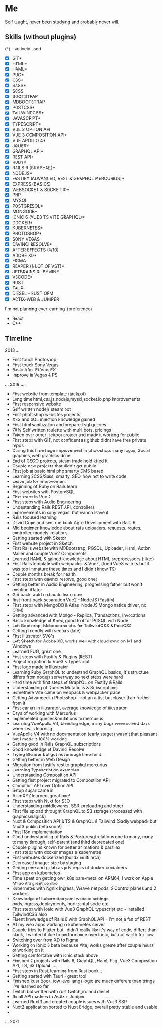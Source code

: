 # Me

Self taught, never been studying and probably never will.

## Skills (without plugins)
(*) - actively used

- [x] GIT*
- [x] HTML*
- [x] HAML*
- [x] PUG*
- [x] CSS*
- [x] SASS*
- [x] SCSS
- [x] BOOTSTRAP
- [x] MDBOOTSTRAP
- [x] POSTCSS*
- [x] TAILWINDCSS*
- [x] JAVASCRIPT*
- [x] TYPESCRIPT*
- [x] VUE 2 OPTION API
- [x] VUE 3 COMPOSITION API*
- [x] VUE APOLLO 4*
- [x] JQUERY
- [x] GRAPHQL API*
- [x] REST API*
- [x] RUBY*
- [x] RAILS 6 (GRAPHQL)*
- [x] NODEJS*
- [x] FASTIFY (ADVANCED, REST & GRAPHQL MERCURIUS)*
- [x] EXPRESS (BASICS)
- [x] WEBSOCKET & SOCKET.IO*
- [x] PHP
- [x] MYSQL
- [x] POSTGRESQL*
- [x] MONGODB*
- [x] IONIC 6 (VUE3 TS VITE GRAPHQL)*
- [x] DOCKER*
- [x] KUBERNETES*
- [x] PHOTOSHOP*
- [x] SONY VEGAS
- [x] DAVINCI RESOLVE*
- [x] AFTER EFFECTS (4/10)
- [x] ADOBE XD*
- [x] FIGMA
- [x] REAPER (& LOT OF VST)*
- [x] JETBRAINS RUBYMINE
- [x] VSCODE*
- [x] RUST
- [x] TAURI
- [x] DIESEL - RUST ORM
- [x] ACTIX-WEB & JUNIPER

I'm not planning ever learning:
(preference)
- React
- C++

## Timeline

2013 ...

- First touch Photoshop
- First touch Sony Vegas
- Basic After Effects FX
- Improve in Vegas & PS

... 2016 ...

- First website from template (jackpot)
- Long time html,css,js,nodejs,mysql,socket.io,php improvements
- First responsive website
- Self written nodejs steam bot
- First photoshop websites projects
- XSS and SQL injection knowledge gained
- First html sanitization and prepared sql queries
- 70% Self written roulette with multi bots, pricings
- Taken over other jackpot project and made it working for public
- First steps with GIT, not confident as github didnt have free private repos
- During this time huge improvement in photoshop: many logos, Social graphics, web graphics done
- End of CSGO projects, steam trade hold killed it 
- Couple new projects that didn't get public
- First job at basic html php smarty CMS based
- Learning SCSS/Sass, smarty, SEO, how not to write code
- Leave job for improvement
- Beginning of Ruby on Rails learn
- First websites with PostgreSQL
- First steps in Vue 2
- First steps with Audio Engineering 
- Undestanding Rails REST API, controllers
- Improvements in sony vegas, but wanna leave it
- Rails focused learning
- David Copeland sent me book Agile Development with Rails 6
- Mid beginner knowledge about rails uploaders, requests, routes, controller, models, relations
- Getting started with Sketch
- First website project in Sketch
- First Rails website with MDBootstrap, PGSQL, Uploader, Haml, Action Mailer and couple Vue2 Components
- Learned HAML & gained knowledge about HTML preprocessors (:like:)
- First Rails template with webpacker & Vue2, (tried Vue3 with ts but it was too immature these times and I didn't know TS)
- Couple months break for health
- First steps with davinci resolve, good one!
- Getting better in Audio Engineering, progressing futher but won't mention it later
- Got back rapid n chaotic learn now 
- first front-back separation Vue2 - NodeJS (Fastify)
- First steps with MongoDB & Atlas (NodeJS Mongo natice driver, no ORM)
- Getting advanced with Mongo - Replica, Transactions, Invocations
- Basic knowledge of Knex, good tool for PGSQL with Node
- Left Bootstrap, Mdboostrap etc. for TailwindCSS & PostCSS
- Getting friendly with vectors (late)
- First Illustrator SVG's
- Left Sketch for Adobe XD, works well with cloud sync on M1 and Windows
- Learned PUG, great one
- First steps with Fastify & Plugins (REST)
- Project migration to Vue3 & Typescript
- First logo made in Illustrator
- Learning Ruby GraphQL to undestand GraphQL basics, It's structure differs from nodejs server way so next steps were hard
- Hard time with first steps of GraphQL on Fastify & Rails
- Understanding of Queries Mutations & Subscriptions
- Somethere Vite came on webpack & webpacker place
- Getting Advanced in Photoshop - not an artist but closer than further from it
- First car art in illustrator, average knowledge of illustrator
- Days of working with Mercurius
- Implemented queries&mutations to mercurius
- Learning VueApollo V4, bleeding edge, many bugs were solved days when I was learning
- VueApollo V4 with no documentation (early stages) wasn't that pleasant but I made it 100% working
- Getting good in Rails GraphQL subscriptions 
- Good knowledge of Davinci Resolve
- Trying Blender but got not enough time for it
- Getting better in Web Design
- Migration from fastify rest to graphql mercurius
- Learning Typescript on examples
- Understanding Composition API
- Getting first project migrated to Compostiion API
- Compition API over Option API
- Setup sugar came in
- AnimXYZ learned, great one!
- First steps with Nuxt for SEO
- Understanding middlewares, SSR, preloading and other
- First file upload throught GraphQL to S3 storage (processed with graphicsmagick)
- Nuxt & Composition API & TS & GraphQL & Tailwind (Sadly webpack but Nuxt3 public beta soon!)
- First I18n implementation
- Good understanding of Rails & Postgresql relations one to many, many to many through, self-parent (and third deprecated one)
- Couple plugins known for better animations & parallax
- First steps with docker images & kubernetes
- First websites dockerized (buildx multi arch)
- Decreased images size by staging
- Getting tree and gitlab as priv repos of docker containers
- First app on kubernetes 
- Time spent on getting own k8s bare-metal on ARM64, I work on Apple M1 so it's great combo
- Kubernetes with Ngnix Ingress, Weave net pods, 2 Control planes and 2 workers
- Knowledge of kubernetes yaml website settings, pods,ingress,deployments, horirzontal scale etc
- First steps with Ionic with Vue3 GraphQL typescript etc - Installed TailwindCSS also
- Fluent knowledge of Rails 6 with GraphQL API - I'm not a fan of REST
- All my web apps working in kubernetes server
- Couple tries to Flutter but I didn't really like it's way of code, differs than stack, I wanted it due to performance over Ionic, but not worth for now.
- Switching over from XD to Figma
- Working on Ionic 6 beta because Vite, works greate after couple hours of working on it
- Getting comfortable with ionic stack above
- Finished 2 projects with Rails 6, GraphQL, Haml, Pug, Vue3 Composition API, TS, S3 Upload ....
- First steps in Rust, learning from Rust book...
- Getting started with Tauri - great tool
- Finished Rust Book, low level langs logic are much different than things I've learned so far.
- Twitch bot written with rust twitch_irc and diesel
- Small API made with Actix + Juniper
- Learned Nuxt3 and created couple issues with Vue3 SSR
- Nuxt2 application ported to Nuxt Bridge, overall pretty stable and usable
- 
... 2021

